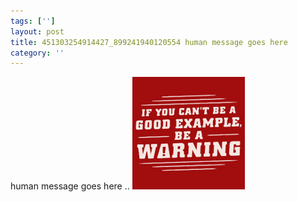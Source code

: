 ```yaml
---
tags: ['']
layout: post
title: 451303254914427_899241940120554 human message goes here
category: ''
---
```

human message goes here
..
![451303254914427_899241940120554](/uploads/2015-1-30-451303254914427_899241940120554-human-message-goes-here.jpg)
